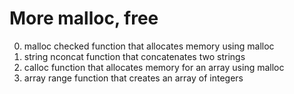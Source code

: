 # More malloc, free
0. malloc checked function that allocates memory using malloc
1. string nconcat function that concatenates two strings
2. calloc function that allocates memory for an array using malloc
3. array range function that creates an array of integers
